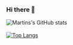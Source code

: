 ### Hi there 👋
![Martins's GitHub stats](https://github-readme-stats.vercel.app/api?username=martinericksonn&count_private=true&show_icons=true)
<br><br>
[![Top Langs](https://github-readme-stats.vercel.app/api/top-langs/?username=martinericksonn&layout=compact&exclude_repo=Intelligent-Systems---Geneteic-Algorithm)](https://github.com/martinericksonn/github-readme-stats)

<!--
**martinericksonn/martinericksonn** is a ✨ _special_ ✨ repository because its `README.md` (this file) appears on your GitHub profile.

Here are some ideas to get you started:

- 🔭 I’m currently working on ...
- 🌱 I’m currently learning ...
- 👯 I’m looking to collaborate on ...
- 🤔 I’m looking for help with ...
- 💬 Ask me about ...
- 📫 How to reach me: ...
- 😄 Pronouns: ...
- ⚡ Fun fact: ...
-->
